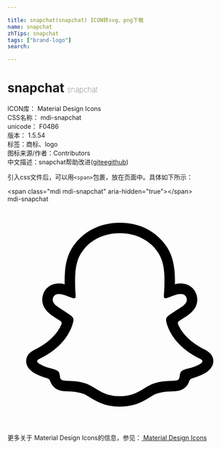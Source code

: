 ```yaml
---

title: snapchat(snapchat) ICON转svg、png下载
name: snapchat
zhTips: snapchat
tags: ["brand-logo"]
search: 

---
```


# snapchat  <small style="font-size: 60%;font-weight: 100">snapchat</small>


<div class="detail-page">
<p>
<span>
ICON库：
<span class="badge-secondary badge">Material Design Icons</span> 
</span>
<br/>
<span>
CSS名称：
<span class="badge-secondary badge">mdi-snapchat</span> 
</span>
<br/>
<span>
unicode：
<span class="badge-secondary badge">F04B6</span> 
<copy-btn content='F04B6' btn-title=""></copy-btn>
<copy-btn :content='String.fromCodePoint(parseInt("F04B6", 16))' btn-title="复制U"></copy-btn>
</span>
<br/>
<span>
版本：
<span class="badge-secondary badge">1.5.54</span> 
</span><br/><span>标签：<span class="badge-light badge"><router-link to="/tags/brand-logo.html">商标、logo</router-link></span></span>
<br/>
<span>图标来源/作者：<span class="badge-light badge">Contributors</span></span> 
<br/>
<span class="zh-detail">中文描述：<span class="badge-primary badge">snapchat</span><span class="help-link"><span>帮助改进</span>(<a href="https://gitee.com/liuwave/icon-helper/edit/master/json/material/snapchat.json" target="_blank" rel="noopener noreferrer">gitee</a><a href="https://github.com/liuwave/icon-helper/edit/master/json/material/snapchat.json" target="_blank" rel="noopener noreferrer">github</a></span>)</span><br/>
</p>
</div>
<div class="alert alert-dark">
  <i class="mdi mdi-snapchat mdi-48px"></i>
  <i class="mdi mdi-snapchat mdi-36px"></i>
  <i class="mdi mdi-snapchat mdi-24px"></i>
  <i class="mdi mdi-snapchat mdi-18px"></i>
</div>
<div>
  <p>引入css文件后，可以用<code>&lt;span&gt;</code>包裹，放在页面中。具体如下所示：    
  </p>
  <div class="alert alert-primary" style="font-size: 14px">
    &lt;span class="mdi mdi-snapchat" aria-hidden="true"&gt;&lt;/span&gt;
    <copy-btn content='<span class="mdi mdi-snapchat" aria-hidden="true"></span>'></copy-btn>
  </div>
  <div class="alert alert-secondary">
    <i class="mdi mdi-snapchat"
    style="font-size: 24px"
    aria-hidden="true"></i> mdi-snapchat
    <copy-btn content="mdi-snapchat" btn-title="复制图标名称"></copy-btn>
  </div>
</div>
<div id="svg" class="svg-wrap">
<svg xmlns="http://www.w3.org/2000/svg" viewBox="0 0 24 24"><path d="M21.93 16.56C21.79 16.18 21.5 16 21.22 15.81C21.17 15.78 21.11 15.75 21.07 15.73C21 15.68 20.89 15.64 20.8 15.59C19.86 15.09 19.12 14.46 18.61 13.72C18.47 13.5 18.35 13.29 18.24 13.06C18.2 12.93 18.2 12.86 18.23 12.8C18.26 12.75 18.3 12.7 18.35 12.67C18.5 12.56 18.68 12.46 18.79 12.38C19 12.25 19.15 12.15 19.25 12.08C19.64 11.81 19.91 11.5 20.08 11.2C20.32 10.75 20.35 10.22 20.16 9.75C19.91 9.08 19.27 8.66 18.5 8.66C18.34 8.66 18.18 8.68 18 8.71C18 8.72 17.94 8.73 17.9 8.74C17.9 8.28 17.89 7.8 17.85 7.32C17.71 5.64 17.12 4.76 16.5 4.06C16.11 3.62 15.65 3.24 15.14 2.95C14.21 2.42 13.15 2.15 12 2.15S9.8 2.42 8.87 2.95C8.35 3.24 7.89 3.62 7.5 4.06C6.88 4.76 6.3 5.64 6.15 7.32C6.11 7.8 6.1 8.28 6.11 8.74C6.06 8.73 6 8.72 6 8.71C5.82 8.68 5.66 8.66 5.5 8.66C4.73 8.66 4.09 9.08 3.84 9.75C3.65 10.22 3.68 10.75 3.92 11.2C4.09 11.5 4.36 11.81 4.75 12.08C4.85 12.15 5 12.25 5.21 12.39L5.63 12.66C5.69 12.7 5.73 12.75 5.77 12.8C5.8 12.87 5.8 12.94 5.75 13.07C5.65 13.3 5.53 13.5 5.39 13.72C4.89 14.45 4.18 15.07 3.27 15.56C2.78 15.82 2.28 16 2.07 16.56C1.91 17 2 17.5 2.42 17.91C2.57 18.06 2.74 18.19 2.93 18.29C3.33 18.5 3.75 18.68 4.18 18.79C4.27 18.82 4.36 18.85 4.43 18.91C4.58 19.03 4.56 19.23 4.76 19.5C4.86 19.66 5 19.79 5.13 19.89C5.54 20.18 6 20.19 6.5 20.21C6.94 20.23 7.44 20.25 8 20.44C8.26 20.5 8.5 20.67 8.79 20.85C9.5 21.27 10.42 21.85 12 21.85C13.57 21.85 14.5 21.27 15.22 20.84C15.5 20.67 15.75 20.5 16 20.44C16.55 20.25 17.06 20.23 17.5 20.21C18 20.2 18.46 20.18 18.87 19.89C19.04 19.77 19.18 19.61 19.29 19.43C19.43 19.19 19.43 19 19.56 18.91C19.63 18.86 19.71 18.82 19.8 18.8C20.24 18.68 20.66 18.5 21.06 18.29C21.27 18.18 21.45 18.04 21.6 17.87L21.61 17.87C22 17.46 22.08 17 21.93 16.56M20.53 17.31C19.67 17.78 19.1 17.73 18.66 18C18.5 18.12 18.45 18.28 18.42 18.44C18.41 18.5 18.4 18.58 18.39 18.64C18.37 18.78 18.34 18.9 18.24 18.97C17.9 19.2 16.91 18.95 15.63 19.37C14.57 19.72 13.9 20.73 12 20.73C10.1 20.73 9.45 19.73 8.37 19.37C7.1 18.95 6.1 19.2 5.77 18.97C5.5 18.78 5.72 18.26 5.34 18C4.9 17.73 4.33 17.78 3.5 17.31C3.19 17.15 3.14 17 3.18 16.93C3.22 16.84 3.34 16.77 3.42 16.73C5.07 15.94 6 14.91 6.47 14.1C6.91 13.38 7 12.83 7.03 12.75C7.06 12.54 7.09 12.38 6.86 12.17C6.64 11.96 5.66 11.36 5.39 11.17C4.93 10.85 4.74 10.54 4.88 10.15L4.88 10.15V10.15C5 9.88 5.23 9.78 5.5 9.78C5.58 9.78 5.66 9.79 5.74 9.81C6.24 9.91 6.72 10.16 7 10.23C7.03 10.24 7.06 10.24 7.1 10.24C7.19 10.24 7.24 10.21 7.27 10.15C7.28 10.11 7.29 10.06 7.29 10C7.25 9.46 7.18 8.41 7.26 7.42C7.3 7 7.37 6.64 7.46 6.33C7.66 5.65 8 5.2 8.34 4.79C8.59 4.5 9.75 3.27 12 3.27C13.85 3.27 14.96 4.11 15.44 4.56C15.54 4.66 15.62 4.74 15.66 4.79C16.04 5.23 16.38 5.71 16.58 6.47C16.65 6.74 16.71 7.06 16.74 7.42C16.82 8.4 16.75 9.46 16.71 10C16.71 10.04 16.71 10.08 16.72 10.11C16.73 10.2 16.79 10.24 16.9 10.24C16.94 10.24 16.97 10.24 17 10.23C17.28 10.16 17.76 9.91 18.26 9.8C18.34 9.79 18.42 9.78 18.5 9.78C18.75 9.78 19 9.87 19.1 10.1L19.11 10.14L19.12 10.14L19.12 10.15C19.27 10.53 19.07 10.85 18.62 11.16C18.35 11.35 17.36 11.96 17.14 12.16C16.91 12.38 16.94 12.54 16.97 12.75C17 12.85 17.18 13.8 18.08 14.86C18.63 15.5 19.42 16.17 20.58 16.73C20.65 16.76 20.74 16.81 20.79 16.87C20.82 16.92 20.84 16.96 20.83 17C20.82 17.1 20.73 17.2 20.53 17.31Z" /></svg>
</div>
<detail full-name='mdi-snapchat'></detail>
    
<div><p>更多关于 Material Design Icons的信息，参见：<a target="_blank" href="https://iconhelper.cn/material.html"> Material Design Icons</a>
</p></div>
